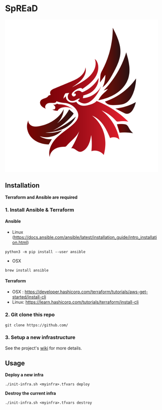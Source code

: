 # SpREaD

![SpREaD](images/eagle.png)

## Installation

**Terraform and Ansible are required**

### 1. Install Ansible & Terraform

#### Ansible
- Linux (https://docs.ansible.com/ansible/latest/installation_guide/intro_installation.html)
```shell
python3 -m pip install --user ansible
```
- OSX
```shell
brew install ansible
```

#### Terraform
- OSX : https://developer.hashicorp.com/terraform/tutorials/aws-get-started/install-cli
- Linux: https://learn.hashicorp.com/tutorials/terraform/install-cli

### 2. Git clone this repo
```shell
git clone https://github.com/
```

### 3. Setup a new infrastructure
See the project's [wiki](https://github.com/froyo75/wiki) for more details.

## Usage
**Deploy a new infra**
```shell
./init-infra.sh <myinfra>.tfvars deploy
```
**Destroy the current infra**
```shell
./init-infra.sh <myinfra>.tfvars destroy
```